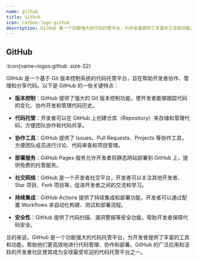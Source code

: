 ```yaml
---
name: github
title: Github
icon: carbon:logo-github
description: GitHub 是一个功能强大的代码托管平台，为开发者提供了丰富的工具和功能，帮助他们更高效地进行代码管理、协作和部署。GitHub的广泛应用和活跃的开发者社区使其成为全球最受欢迎的代码托管平台之一
---
```


## GitHub

:Icon{name=logos:github .size-32}

GitHub 是一个基于 Git 版本控制系统的代码托管平台，旨在帮助开发者协作、管理和分享代码。以下是 GitHub 的一些关键特点：

- **版本控制**：GitHub 提供了强大的 Git 版本控制功能，使开发者能够跟踪代码的变化、协作开发和管理代码历史。

- **代码托管**：开发者可以在 GitHub 上创建仓库（Repository）来存储和管理代码，方便团队协作和代码共享。

- **协作工具**：GitHub 提供了 Issues、Pull Requests、Projects 等协作工具，方便团队成员进行讨论、代码审查和项目管理。

- **部署服务**：GitHub Pages 服务允许开发者将静态网站部署到 GitHub 上，提供免费的托管服务。

- **社交网络**：GitHub 是一个开发者社交平台，开发者可以关注其他开发者、Star 项目、Fork 项目等，促进开发者之间的交流和学习。

- **持续集成**：GitHub Actions 提供了持续集成和部署功能，开发者可以通过配置 Workflows 来自动化构建、测试和部署流程。

- **安全性**：GitHub 提供了代码扫描、漏洞警报等安全功能，帮助开发者保障代码安全。

总的来说，GitHub 是一个功能强大的代码托管平台，为开发者提供了丰富的工具和功能，帮助他们更高效地进行代码管理、协作和部署。GitHub 的广泛应用和活跃的开发者社区使其成为全球最受欢迎的代码托管平台之一。
